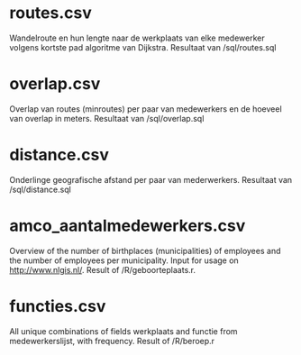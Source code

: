 # routes.csv
Wandelroute en hun lengte naar de werkplaats van elke medewerker volgens kortste pad algoritme van Dijkstra. Resultaat van /sql/routes.sql

# overlap.csv
Overlap van routes (minroutes) per paar van medewerkers en de hoeveel van overlap in meters. Resultaat van /sql/overlap.sql

# distance.csv
Onderlinge geografische afstand per paar van mederwerkers. Resultaat van /sql/distance.sql

# amco_aantalmedewerkers.csv
Overview of the number of birthplaces (municipalities) of employees and the number of employees per municipality. Input for usage on http://www.nlgis.nl/. Result of /R/geboorteplaats.r.

# functies.csv
All unique combinations of fields werkplaats and functie from medewerkerslijst, with frequency. Result of /R/beroep.r
